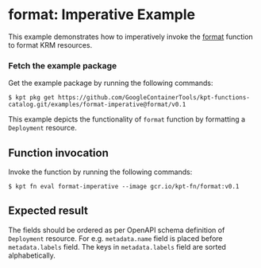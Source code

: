 # format: Imperative Example

This example demonstrates how to imperatively invoke the [format] function to
format KRM resources.

### Fetch the example package

Get the example package by running the following commands:

```shell
$ kpt pkg get https://github.com/GoogleContainerTools/kpt-functions-catalog.git/examples/format-imperative@format/v0.1
```

This example depicts the functionality of `format` function by formatting a
`Deployment` resource.

## Function invocation

Invoke the function by running the following commands:

```shell
$ kpt fn eval format-imperative --image gcr.io/kpt-fn/format:v0.1
```

## Expected result

The fields should be ordered as per OpenAPI schema definition of `Deployment`
resource. For e.g. `metadata.name` field is placed before `metadata.labels`
field. The keys in `metadata.labels` field are sorted alphabetically.


[format]: https://catalog.kpt.dev/format/v0.1/